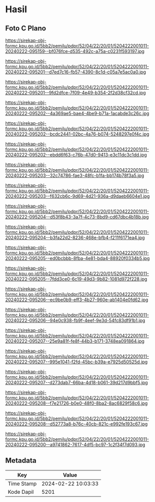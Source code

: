 # Hasil

## Foto C Plano

https://sirekap-obj-formc.kpu.go.id/5bb2/pemilu/pdpr/52/04/22/20/01/5204222001011-20240222-095159--bf076fce-d535-492c-a75a-c0231f593197.jpg

https://sirekap-obj-formc.kpu.go.id/5bb2/pemilu/pdpr/52/04/22/20/01/5204222001011-20240222-095201--d7ed7c16-fb57-4390-8c1d-c05a7e5ac0a0.jpg

https://sirekap-obj-formc.kpu.go.id/5bb2/pemilu/pdpr/52/04/22/20/01/5204222001011-20240222-095201--9fd2dfce-7f09-4e49-b354-2f2d38cf32cd.jpg

https://sirekap-obj-formc.kpu.go.id/5bb2/pemilu/pdpr/52/04/22/20/01/5204222001011-20240222-095202--4a369ae5-bae4-4be9-b71a-1acabde3c26c.jpg

https://sirekap-obj-formc.kpu.go.id/5bb2/pemilu/pdpr/52/04/22/20/01/5204222001011-20240222-095202--bcdc2441-02bc-4a76-b074-5248297e0f4c.jpg

https://sirekap-obj-formc.kpu.go.id/5bb2/pemilu/pdpr/52/04/22/20/01/5204222001011-20240222-095202--ebdd6f63-c76b-47d0-9413-e3c11dc3c1dd.jpg

https://sirekap-obj-formc.kpu.go.id/5bb2/pemilu/pdpr/52/04/22/20/01/5204222001011-20240222-095203--32c74786-fae3-48fc-b1fa-bb174b78f3a5.jpg

https://sirekap-obj-formc.kpu.go.id/5bb2/pemilu/pdpr/52/04/22/20/01/5204222001011-20240222-095203--f632cb6c-9d69-4d21-936a-d9daeb6604e1.jpg

https://sirekap-obj-formc.kpu.go.id/5bb2/pemilu/pdpr/52/04/22/20/01/5204222001011-20240222-095204--d53f8b43-3a7f-4c73-8bd9-cd67dbc4b18b.jpg

https://sirekap-obj-formc.kpu.go.id/5bb2/pemilu/pdpr/52/04/22/20/01/5204222001011-20240222-095204--b3fa22d2-8236-468e-bfb4-f211f6171ea4.jpg

https://sirekap-obj-formc.kpu.go.id/5bb2/pemilu/pdpr/52/04/22/20/01/5204222001011-20240222-095205--ed0bcbbb-8fba-4e81-bda4-88920f0334b5.jpg

https://sirekap-obj-formc.kpu.go.id/5bb2/pemilu/pdpr/52/04/22/20/01/5204222001011-20240222-095205--7fdd3ce0-6c19-49d3-9b82-1081d972f228.jpg

https://sirekap-obj-formc.kpu.go.id/5bb2/pemilu/pdpr/52/04/22/20/01/5204222001011-20240222-095206--ec9be0b9-eff3-4b27-960e-ab1404e0fd62.jpg

https://sirekap-obj-formc.kpu.go.id/5bb2/pemilu/pdpr/52/04/22/20/01/5204222001011-20240222-095206--94e0c938-fb9f-4eef-9e3d-54fc83df91b1.jpg

https://sirekap-obj-formc.kpu.go.id/5bb2/pemilu/pdpr/52/04/22/20/01/5204222001011-20240222-095207--25e9a81f-fe8f-44b3-b171-3748ea091864.jpg

https://sirekap-obj-formc.kpu.go.id/5bb2/pemilu/pdpr/52/04/22/20/01/5204222001011-20240222-095207--995e1041-f2fd-45bc-b39a-e7925d50525d.jpg

https://sirekap-obj-formc.kpu.go.id/5bb2/pemilu/pdpr/52/04/22/20/01/5204222001011-20240222-095207--d273dab7-66ba-4d18-b061-39d217d9bbf5.jpg

https://sirekap-obj-formc.kpu.go.id/5bb2/pemilu/pdpr/52/04/22/20/01/5204222001011-20240222-095208--f7e21726-b0e0-48f0-8ba2-8ac6829f58c6.jpg

https://sirekap-obj-formc.kpu.go.id/5bb2/pemilu/pdpr/52/04/22/20/01/5204222001011-20240222-095208--d52773a8-b76c-40cb-821c-e992fe193c67.jpg

https://sirekap-obj-formc.kpu.go.id/5bb2/pemilu/pdpr/52/04/22/20/01/5204222001011-20240222-095200--a9741862-7617-4df5-bc97-1c2f34f7d093.jpg


## Metadata

| Key        | Value               |
| ---------- | ------------------- |
| Time Stamp | 2024-02-22 10:03:33 |
| Kode Dapil | 5201                |



